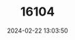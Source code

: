 ---
title: "16104"
category: "Paradoxurus jerdoni"
draft: false
date: 2024-02-22 13:03:50
languages:
  English: ["Jerdon's Palm Civet", "Brown Palm Civet"]
  Spanish; Castilian: ["Civeta de Palmera de Jerdon"]
---